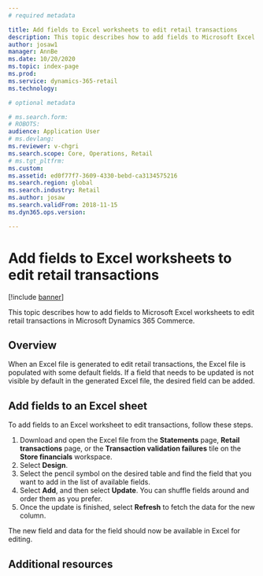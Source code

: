 ```yaml
---
# required metadata

title: Add fields to Excel worksheets to edit retail transactions
description: This topic describes how to add fields to Microsoft Excel worksheets to edit retail transactions in Microsoft Dynamics 365 Commerce.
author: josaw1
manager: AnnBe
ms.date: 10/20/2020
ms.topic: index-page
ms.prod: 
ms.service: dynamics-365-retail
ms.technology: 

# optional metadata

# ms.search.form: 
# ROBOTS: 
audience: Application User
# ms.devlang: 
ms.reviewer: v-chgri
ms.search.scope: Core, Operations, Retail
# ms.tgt_pltfrm: 
ms.custom: 
ms.assetid: ed0f77f7-3609-4330-bebd-ca3134575216
ms.search.region: global
ms.search.industry: Retail
ms.author: josaw
ms.search.validFrom: 2018-11-15
ms.dyn365.ops.version: 

---
```

# Add fields to Excel worksheets to edit retail transactions

[!include [banner](includes/banner.md)]

This topic describes how to add fields to Microsoft Excel worksheets to edit retail transactions in Microsoft Dynamics 365 Commerce.

## Overview

When an Excel file is generated to edit retail transactions, the Excel file is populated with some default fields. If a field that needs to be updated is not visible by default in the generated Excel file, the desired field can be added.

## Add fields to an Excel sheet

To add fields to an Excel worksheet to edit transactions, follow these steps.

1. Download and open the Excel file from the **Statements** page, **Retail transactions** page, or the **Transaction validation failures** tile on the **Store financials** workspace.
1. Select **Design**.
1. Select the pencil symbol on the desired table and find the field that you want to add in the list of available fields.
1. Select **Add**, and then select **Update**. You can shuffle fields around and order them as you prefer.   
1. Once the update is finished, select **Refresh** to fetch the data for the new column.

The new field and data for the field should now be available in Excel for editing.

## Additional resources

[]()

[]()

[]()

[]()
